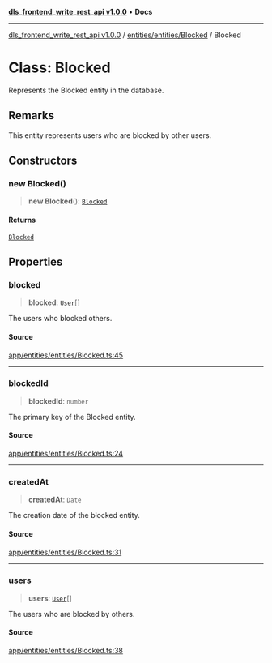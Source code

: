 [**dls_frontend_write_rest_api v1.0.0**](../../../../README.md) • **Docs**

***

[dls_frontend_write_rest_api v1.0.0](../../../../modules.md) / [entities/entities/Blocked](../README.md) / Blocked

# Class: Blocked

Represents the Blocked entity in the database.

## Remarks

This entity represents users who are blocked by other users.

## Constructors

### new Blocked()

> **new Blocked**(): [`Blocked`](Blocked.md)

#### Returns

[`Blocked`](Blocked.md)

## Properties

### blocked

> **blocked**: [`User`](../../User/classes/User.md)[]

The users who blocked others.

#### Source

[app/entities/entities/Blocked.ts:45](https://github.com/No-Life-inc/dls_write_api/blob/3b6ede554338fca33854ae593d3c96d63a70eb98/app/entities/entities/Blocked.ts#L45)

***

### blockedId

> **blockedId**: `number`

The primary key of the Blocked entity.

#### Source

[app/entities/entities/Blocked.ts:24](https://github.com/No-Life-inc/dls_write_api/blob/3b6ede554338fca33854ae593d3c96d63a70eb98/app/entities/entities/Blocked.ts#L24)

***

### createdAt

> **createdAt**: `Date`

The creation date of the blocked entity.

#### Source

[app/entities/entities/Blocked.ts:31](https://github.com/No-Life-inc/dls_write_api/blob/3b6ede554338fca33854ae593d3c96d63a70eb98/app/entities/entities/Blocked.ts#L31)

***

### users

> **users**: [`User`](../../User/classes/User.md)[]

The users who are blocked by others.

#### Source

[app/entities/entities/Blocked.ts:38](https://github.com/No-Life-inc/dls_write_api/blob/3b6ede554338fca33854ae593d3c96d63a70eb98/app/entities/entities/Blocked.ts#L38)
